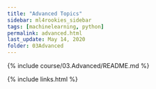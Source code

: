 ```yaml
---
title: "Advanced Topics"
sidebar: ml4rookies_sidebar
tags: [machinelearning, python]
permalink: advanced.html
last_update: May 14, 2020
folder: 03Advanced
---
```


{% include course/03.Advanced/README.md %}

{% include links.html %}